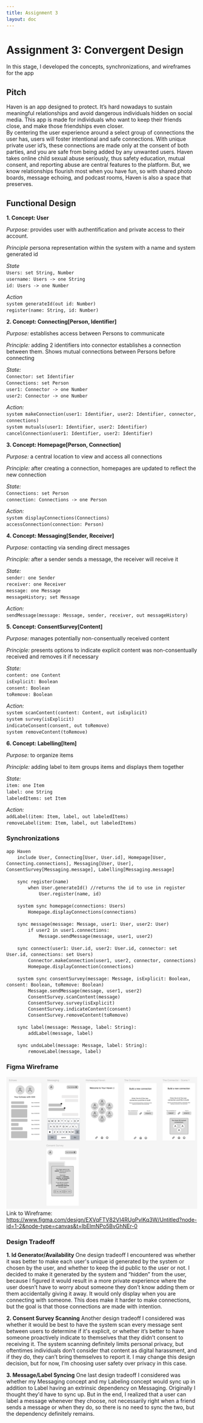 ```yaml
---
title: Assignment 3
layout: doc
---
```


# Assignment 3: Convergent Design #
In this stage, I developed the concepts, synchronizations, and wireframes for the app

## Pitch ##
Haven is an app designed to protect. It’s hard nowadays to sustain meaningful relationships and avoid dangerous individuals hidden on social media. This app is made for individuals who want to keep their friends close, and make those friendships even closer.  
By centering the user experience around a select group of connections the user has, users will foster intentional and safe connections. With unique private user id’s, these connections are made only at the consent of both parties, and you are safe from being added by any unwanted users. Haven takes online child sexual abuse seriously, thus safety education, mutual consent, and reporting abuse are central features to the platform. But, we know relationships flourish most when you have fun, so with shared photo boards, message echoing, and podcast rooms, Haven is also a space that preserves. 

## Functional Design ##
**1. Concept: User**

*Purpose:* provides user with authentification and private access to their account.

*Principle* persona representation within the system with a name and system generated id

*State* <br>
`Users: set String, Number` <br>
`username: Users -> one String`<br>
`id: Users -> one Number`

*Action* <br>
`system generateId(out id: Number)` <br>
`register(name: String, id: Number)`

**2. Concept: Connecting[Person, Identifier]**

*Purpose:* establishes access between Persons to communicate

*Principle:* adding 2 identifiers into connector establishes a connection between them. Shows mutual connections between Persons before connecting

*State:*<br>
`Connector: set Identifier`<br>
`Connections: set Person`<br>
`user1: Connector -> one Number`<br>
`user2: Connector -> one Number`

*Action:*<br>
`system makeConnection(user1: Identifier, user2: Identifier, connector, connections)`<br>
`system mutuals(user1: Identifier, user2: Identifier)`<br>
`cancelConnection(user1: Identifier, user2: Identifier)`

**3. Concept: Homepage[Person, Connection]** 

*Purpose:* a central location to view and access all connections

*Principle:* after creating a connection, homepages are updated to reflect the new connection

*State:*<br>
`Connections: set Person` <br>
`connection: Connections -> one Person`

*Action:*<br>
`system displayConnections(Connections)`<br>
`accessConnection(connection: Person)`

**4. Concept: Messaging[Sender, Receiver]**

*Purpose:* contacting via sending direct messages 

*Principle:* after a sender sends a message, the receiver will receive it

*State:* <br>
`sender: one Sender` <br>
`receiver: one Receiver` <br>
`message: one Message` <br>
`messageHistory; set Message`

*Action:*<br>
`sendMessage(message: Message, sender, receiver, out messageHistory)`


**5. Concept: ConsentSurvey[Content]**

*Purpose:* manages potentially non-consentually received content

*Principle:* presents options to indicate explicit content was non-consentually received and removes it if necessary

*State:*<br>
`content: one Content`<br>
`isExplicit: Boolean` <br>
`consent: Boolean` <br>
`toRemove: Boolean`

*Action:*<br>
`system scanContent(content: Content, out isExplicit)` <br>
`system survey(isExplicit)`<br>
`indicateConsent(consent, out toRemove)`<br>
`system removeContent(toRemove)` <br>

**6. Concept: Labelling[Item]**

*Purpose:* to organize items

*Principle:* adding label to item groups items and displays them together

*State:*<br>
`item: one Item`<br>
`label: one String`<br>
`labeledItems: set Item`

*Action:*<br>
`addLabel(item: Item, label, out labeledItems)`<br>
`removeLabel(item: Item, label, out labeledItems)`

### Synchronizations ###

```
app Haven
    include User, Connecting[User, User.id], Homepage[User, Connecting.connections], Messaging[User, User], ConsentSurvey[Messaging.message], Labelling[Messaging.message]

    sync register(name)
        when User.generateId() //returns the id to use in register
            User.register(name, id)

    system sync homepage(connections: Users)
        Homepage.displayConnections(connections)

    sync message(message: Message, user1: User, user2: User)
        if user2 in user1.connections:
            Message.sendMessage(message, user1, user2) 
    
    sync connect(user1: User.id, user2: User.id, connector: set User.id, connections: set Users)
        Connector.makeConnection(user1, user2, connector, connections)
        Homepage.displayConnection(connections)

    system sync consentSurvey(message: Message, isExplicit: Boolean, consent: Boolean, toRemove: Boolean)
        Message.sendMessage(message, user1, user2)
        ConsentSurvey.scanContent(message)
        ConsentSurvey.survey(isExplicit)
        ConsentSurvey.indicateContent(consent)
        ConsentSurvey.removeContent(toRemove)

    sync label(message: Message, label: String):
        addLabel(message, label)

    sync undoLabel(message: Message, label: String):
        removeLabel(message, label)

```

### Figma Wireframe ###
![Figma Wireframe](./wireframe.png)
Link to Wireframe: https://www.figma.com/design/EXVqFTV82VI4RUgPvlKq3W/Untitled?node-id=1-2&node-type=canvas&t=IbElmNPo5BvGhNEr-0

### Design Tradeoff ###
**1. Id Generator/Availability**
One design tradeoff I encountered was whether it was better to make each user's unique id generated by the system or chosen by the user, and whether to keep the id public to the user or not. I decided to make it generated by the system and “hidden” from the user, because I figured it would result in a more private experience where the user doesn’t have to worry about someone they don’t know adding them or them accidentally giving it away. It would only display when you are connecting with someone. This does make it harder to make connections, but the goal is that those connections are made with intention.

**2. Consent Survey Scanning**
Another design tradeoff I considered was whether it would be best to have the system scan every message sent between users to determine if it's explicit, or whether it’s better to have someone proactively indicate to themselves that they didn’t consent to receiving it. The system scanning definitely limits personal privacy, but oftentimes individuals don’t consider that content as digital harassment, and if they do, they can’t bring themselves to report it. I may change this design decision, but for now, I’m choosing user safety over privacy in this case.

**3. Message/Label Syncing**
One last design tradeoff I considered was whether my Messaging concept and my Labeling concept would sync up in addition to Label having an extrinsic dependency on Messaging. Originally I thought they'd have to sync up. But in the end, I realized that a user can label a message whenever they choose, not necessarily right when a friend sends a message or when they do, so there is no need to sync the two, but the dependency definitely remains.
